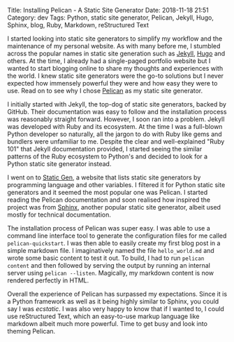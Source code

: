Title: Installing Pelican - A Static Site Generator
Date: 2018-11-18 21:51
Category: dev
Tags: Python, static site generator, Pelican, Jekyll, Hugo, Sphinx, blog, Ruby, Markdown, reStructured Text

I started looking into static site generators to simplify my workflow and the maintenance of my personal website. As with many before me, I stumbled across the popular names in static site generation such as [Jekyll](https://jekyllrb.com/), [Hugo]() and others. At the time, I already had a single-paged portfolio website but I wanted to start blogging online to share my thoughts and experiences with the world. I knew static site generators were the go-to solutions but I never expected how immensely powerful they were and how easy they were to use. Read on to see why I chose [Pelican](https://github.com/getpelican/pelican) as my static site generator.

I initially started with Jekyll, the top-dog of static site generators, backed by GitHub. Their documentation was easy to follow and the installation process was reasonably straight forward. However, I soon ran into a problem. Jekyll was developed with Ruby and its ecosystem. At the time I was a full-blown Python developer so naturally, all the jargon to do with Ruby like gems and bundlers were unfamiliar to me. Despite the clear and well-explained "Ruby 101" that Jekyll documentation provided, I started seeing the similar patterns of the Ruby ecosystem to Python's and decided to look for a Python static site generator instead. 

I went on to [Static Gen](https://www.staticgen.com/), a website that lists static site generators by programming language and other variables. I filtered it for Python static site generators and it seemed the most popular one was Pelican. I started reading the Pelican documentation and soon realised how inspired the project was from [Sphinx](http://www.sphinx-doc.org/en/master/), another popular static site generator, albeit used mostly for technical documentation. 

The installation process of Pelican was super easy. I was able to use a command line interface tool to generate the configuration files for me called `pelican-quickstart`. I was then able to easily create my first blog post in a simple markdown file. I imaginatively named the file `hello_world.md` and wrote some basic content to test it out. To build, I had to run `pelican content` and then followed by serving the output by running an internal server using `pelican --listen`. Magically, my markdown content is now rendered perfectly in HTML. 

Overall the experience of Pelican has surpassed my expectations. Since it is a Python framework as well as it being highly similar to Sphinx, you could say I was *ecstatic*. I was also very happy to know that if I wanted to, I could use reStructured Text, which an easy-to-use markup language like markdown albeit much more powerful. Time to get busy and look into theming Pelican. 